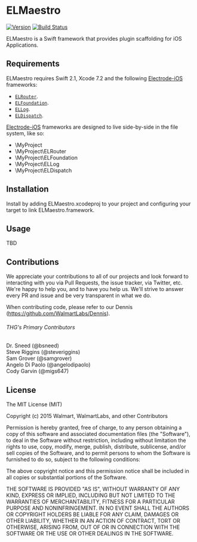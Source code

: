 # ELMaestro 

[![Version](https://img.shields.io/badge/version-v1.0.0-blue.svg)](https://github.com/Electrode-iOS/ELMaestro/releases/latest)
[![Build Status](https://travis-ci.org/Electrode-iOS/ELMaestro.svg?branch=master)](https://travis-ci.org/Electrode-iOS/ELMaestro)

ELMaestro is a Swift framework that provides plugin scaffolding for iOS Applications.

## Requirements

ELMaestro requires Swift 2.1, Xcode 7.2 and the following [Electrode-iOS](https://github.com/Electrode-iOS/) frameworks:

- [`ELRouter`](https://github.com/Electrode-iOS/ELRouter).
- [`ELFoundation`](https://github.com/Electrode-iOS/ELFoundation).
- [`ELLog`](https://github.com/Electrode-iOS/ELLog).
- [`ELDispatch`](https://github.com/Electrode-iOS/ELDispatch).

[Electrode-iOS](https://github.com/Electrode-iOS/) frameworks are designed to live side-by-side in the file system, like so:

* \MyProject
* \MyProject\ELRouter
* \MyProject\ELFoundation
* \MyProject\ELLog
* \MyProject\ELDispatch

## Installation

Install by adding ELMaestro.xcodeproj to your project and configuring your target to link ELMaestro.framework.

## Usage

TBD

## Contributions

We appreciate your contributions to all of our projects and look forward to interacting with you via Pull Requests, the issue tracker, via Twitter, etc.  We're happy to help you, and to have you help us.  We'll strive to answer every PR and issue and be very transparent in what we do.

When contributing code, please refer to our Dennis (https://github.com/WalmartLabs/Dennis).

###### THG's Primary Contributors

Dr. Sneed (@bsneed)<br>
Steve Riggins (@steveriggins)<br>
Sam Grover (@samgrover)<br>
Angelo Di Paolo (@angelodipaolo)<br>
Cody Garvin (@migs647)<br>

## License

The MIT License (MIT)

Copyright (c) 2015 Walmart, WalmartLabs, and other Contributors

Permission is hereby granted, free of charge, to any person obtaining a copy
of this software and associated documentation files (the "Software"), to deal
in the Software without restriction, including without limitation the rights
to use, copy, modify, merge, publish, distribute, sublicense, and/or sell
copies of the Software, and to permit persons to whom the Software is
furnished to do so, subject to the following conditions:

The above copyright notice and this permission notice shall be included in all
copies or substantial portions of the Software.

THE SOFTWARE IS PROVIDED "AS IS", WITHOUT WARRANTY OF ANY KIND, EXPRESS OR
IMPLIED, INCLUDING BUT NOT LIMITED TO THE WARRANTIES OF MERCHANTABILITY,
FITNESS FOR A PARTICULAR PURPOSE AND NONINFRINGEMENT. IN NO EVENT SHALL THE
AUTHORS OR COPYRIGHT HOLDERS BE LIABLE FOR ANY CLAIM, DAMAGES OR OTHER
LIABILITY, WHETHER IN AN ACTION OF CONTRACT, TORT OR OTHERWISE, ARISING FROM,
OUT OF OR IN CONNECTION WITH THE SOFTWARE OR THE USE OR OTHER DEALINGS IN THE
SOFTWARE.
